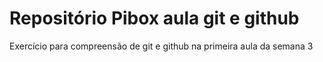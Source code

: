 <h1>Repositório Pibox aula git e github</h1>
<p>Exercício para compreensão de git e github na primeira aula da semana 3<p>

